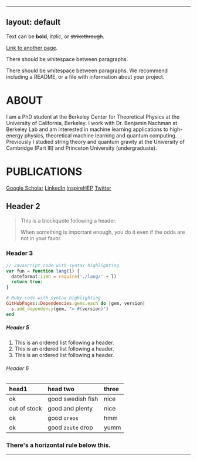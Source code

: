 
---
layout: default
---

Text can be **bold**, _italic_, or ~~strikethrough~~.

[Link to another page](./another-page.html).

There should be whitespace between paragraphs.

There should be whitespace between paragraphs. We recommend including a README, or a file with information about your project.

# ABOUT

I am a PhD student at the Berkeley Center for Theoretical Physics at the University of California, Berkeley. I work with Dr. Benjamin Nachman at Berkeley Lab and am interested in machine learning applications to high-energy physics, theoretical machine learning and quantum computing. Previously I studied string theory and quantum gravity at the University of Cambridge (Part III) and Princeton University (undergraduate).

# PUBLICATIONS

[Google Scholar](https://scholar.google.com/citations?user=dJMiGbsAAAAJ)
[LinkedIn](https://www.linkedin.com/in/matan-grinberg/)
[InspireHEP](https://inspirehep.net/authors/1681615?ui-citation-summary=true)
[Twitter](https://twitter.com/MatanGrin)

## Header 2

> This is a blockquote following a header.
>
> When something is important enough, you do it even if the odds are not in your favor.

### Header 3

```js
// Javascript code with syntax highlighting.
var fun = function lang(l) {
  dateformat.i18n = require('./lang/' + l)
  return true;
}
```

```ruby
# Ruby code with syntax highlighting
GitHubPages::Dependencies.gems.each do |gem, version|
  s.add_dependency(gem, "= #{version}")
end
```


##### Header 5

1.  This is an ordered list following a header.
2.  This is an ordered list following a header.
3.  This is an ordered list following a header.

###### Header 6

| head1        | head two          | three |
|:-------------|:------------------|:------|
| ok           | good swedish fish | nice  |
| out of stock | good and plenty   | nice  |
| ok           | good `oreos`      | hmm   |
| ok           | good `zoute` drop | yumm  |

### There's a horizontal rule below this.

* * *

```

